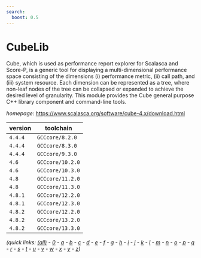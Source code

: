 ```yaml
---
search:
  boost: 0.5
---
```

# CubeLib

Cube, which is used as performance report explorer for Scalasca and Score-P,  is a generic tool for displaying a multi-dimensional performance space  consisting of the dimensions (i) performance metric, (ii) call path, and  (iii) system resource. Each dimension can be represented as a tree, where  non-leaf nodes of the tree can be collapsed or expanded to achieve the  desired level of granularity.   This module provides the Cube general purpose C++ library component and  command-line tools.

*homepage*: <https://www.scalasca.org/software/cube-4.x/download.html>

version | toolchain
--------|----------
``4.4.4`` | ``GCCcore/8.2.0``
``4.4.4`` | ``GCCcore/8.3.0``
``4.4.4`` | ``GCCcore/9.3.0``
``4.6`` | ``GCCcore/10.2.0``
``4.6`` | ``GCCcore/10.3.0``
``4.8`` | ``GCCcore/11.2.0``
``4.8`` | ``GCCcore/11.3.0``
``4.8.1`` | ``GCCcore/12.2.0``
``4.8.1`` | ``GCCcore/12.3.0``
``4.8.2`` | ``GCCcore/12.2.0``
``4.8.2`` | ``GCCcore/13.2.0``
``4.8.2`` | ``GCCcore/13.3.0``


*(quick links: [(all)](../index.md) - [0](../0/index.md) - [a](../a/index.md) - [b](../b/index.md) - [c](../c/index.md) - [d](../d/index.md) - [e](../e/index.md) - [f](../f/index.md) - [g](../g/index.md) - [h](../h/index.md) - [i](../i/index.md) - [j](../j/index.md) - [k](../k/index.md) - [l](../l/index.md) - [m](../m/index.md) - [n](../n/index.md) - [o](../o/index.md) - [p](../p/index.md) - [q](../q/index.md) - [r](../r/index.md) - [s](../s/index.md) - [t](../t/index.md) - [u](../u/index.md) - [v](../v/index.md) - [w](../w/index.md) - [x](../x/index.md) - [y](../y/index.md) - [z](../z/index.md))*

